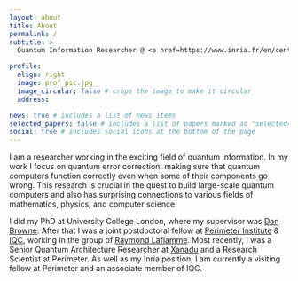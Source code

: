 ```yaml
---
layout: about
title: About
permalink: /
subtitle: >
  Quantum Information Researcher @ <a href=https://www.inria.fr/en/centre-inria-de-paris>Inria Paris</a> (COSMIQ team)

profile:
  align: right
  image: prof_pic.jpg
  image_circular: false # crops the image to make it circular
  address:

news: true # includes a list of news items
selected_papers: false # includes a list of papers marked as "selected={true}"
social: true # includes social icons at the bottom of the page
---
```


I am a researcher working in the exciting field of quantum information.
In my work I focus on quantum error correction: making sure that quantum computers function correctly even when some of their components go wrong.
This research is crucial in the quest to build large-scale quantum computers and also has surprising connections to various fields of mathematics, physics, and computer science.

I did my PhD at University College London, where my supervisor was [Dan Browne](https://sites.google.com/site/danbrowneucl/).
After that I was a joint postdoctoral fellow at <a href=https://perimeterinstitute.ca>Perimeter Institute</a> & <a href=https://uwaterloo.ca/institute-for-quantum-computing>IQC</a>, working in the group of [Raymond Laflamme](https://laflamme.iqc.uwaterloo.ca/).
Most recently, I was a Senior Quantum Architecture Researcher at <a href=https://xanadu.ai>Xanadu</a> and a Research Scientist at Perimeter.
As well as my Inria position, I am currently a visiting fellow at Perimeter and an associate member of IQC.

<!-- My full CV can be downloaded [here](assets/pdf/cv.pdf). -->
